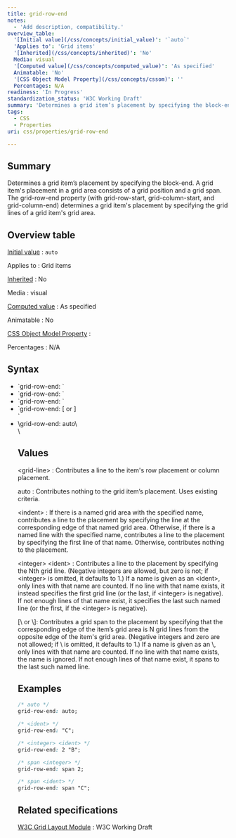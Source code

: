 ```yaml
---
title: grid-row-end
notes:
  - 'Add description, compatibility.'
overview_table:
  '[Initial value](/css/concepts/initial_value)': '`auto`'
  'Applies to': 'Grid items'
  '[Inherited](/css/concepts/inherited)': 'No'
  Media: visual
  '[Computed value](/css/concepts/computed_value)': 'As specified'
  Animatable: 'No'
  '[CSS Object Model Property](/css/concepts/cssom)': ''
  Percentages: N/A
readiness: 'In Progress'
standardization_status: 'W3C Working Draft'
summary: 'Determines a grid item’s placement by specifying the block-end.   A grid item''s placement in a grid area consists of a grid position and a grid span. The grid-row-end property (with grid-row-start, grid-column-start, and grid-column-end) determines a grid item''s placement by specifying the grid lines of a grid item''s grid area.'
tags:
  - CSS
  - Properties
uri: css/properties/grid-row-end

---
```

## Summary

Determines a grid item’s placement by specifying the block-end. A grid item's placement in a grid area consists of a grid position and a grid span. The grid-row-end property (with grid-row-start, grid-column-start, and grid-column-end) determines a grid item's placement by specifying the grid lines of a grid item's grid area.

## Overview table

[Initial value](/css/concepts/initial_value)
:   `auto`

Applies to
:   Grid items

[Inherited](/css/concepts/inherited)
:   No

Media
:   visual

[Computed value](/css/concepts/computed_value)
:   As specified

Animatable
:   No

[CSS Object Model Property](/css/concepts/cssom)
:

Percentages
:   N/A

## Syntax

<ul>
<li>
`grid-row-end: <grid-line>`

</li>
<li>
`grid-row-end: <indent>`

</li>
<li>
`grid-row-end: <integer> <ident>`

</li>
<li>
`grid-row-end:  [<integer> or <ident>]</code> </li>     `

<li>
\<code\>grid-row-end: auto\</code\>

</li>
\</ul\>

## Values

\<grid-line\>
:   Contributes a line to the item's row placement or column placement.

auto
:   Contributes nothing to the grid item’s placement. Uses existing criteria.

\<indent\>
:   If there is a named grid area with the specified name, contributes a line to the placement by specifying the line at the corresponding edge of that named grid area. Otherwise, if there is a named line with the specified name, contributes a line to the placement by specifying the first line of that name. Otherwise, contributes nothing to the placement.

\<integer\> \<ident\>
:   Contributes a line to the placement by specifying the Nth grid line. (Negative integers are allowed, but zero is not; if \<integer\> is omitted, it defaults to 1.) If a name is given as an \<ident\>, only lines with that name are counted. If no line with that name exists, it instead specifies the first grid line (or the last, if \<integer\> is negative). If not enough lines of that name exist, it specifies the last such named line (or the first, if the \<integer\> is negative).

<dl>
<dt>
 [\<integer\> or \<ident\>]: Contributes a grid span to the placement by specifying that the corresponding edge of the item’s grid area is N grid lines from the opposite edge of the item's grid area. (Negative integers and zero are not allowed; if \<integer\> is omitted, it defaults to 1.) If a name is given as an \<ident\>, only lines with that name are counted. If no line with that name exists, the name is ignored. If not enough lines of that name exist, it spans to the last such named line.

</dt>
</dl>

## Examples

``` css
/* auto */
grid-row-end: auto;

/* <ident> */
grid-row-end: "C";

/* <integer> <ident> */
grid-row-end: 2 "B";

/* span <integer> */
grid-row-end: span 2;

/* span <ident> */
grid-row-end: span "C";
```

## Related specifications

[W3C Grid Layout Module](http://www.w3.org/TR/css3-grid-layout)
:   W3C Working Draft

</span>

</code>

</li>
</ul>

